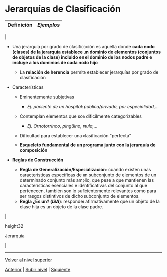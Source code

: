# Jerarquías de Clasificación






| **Definición** | *Ejemplos* |
| --- | --- |
| 
* Una jerarquía por grado de clasificación es aquélla donde **cada nodo (clases) de la jerarquía establece un dominio de elementos (conjuntos de objetos de la clase) incluido en el dominio de los nodos padre e incluye a los dominios de cada nodo hijo**


	+ La **relación de herencia** permite establecer jerarquías por grado de clasificación

* Características


	+ Eminentemente subjetivas
	
	
		- *Ej. paciente de un hospital: publica/privada, por especialidad,…​*
	
	+ Contemplan elementos que son dificilmente categorizables
	
	
		- *Ej. Ornotorrinco, pingüino, mula,…​*
	
	+ Dificultad para establecer una clasificación "perfecta"
	+ **Esqueleto fundamental de un programa junto con la jerarquía de composición**

* **Reglas de Construcción**


	+ **Regla de Generalización/Especialización**: cuando existen unas características específicas de un subconjunto de elementos de un determinado conjunto más amplio, que pese a que mantienen las características esenciales e identificativas del conjunto al que pertenecen, también son lo suficientemente relevantes como para ser rasgos distintivos de dicho subconjunto de elementos.
	+ **Regla ¿Es un? (*ISA*)**: responder afirmativamente que un objeto de la clase hija es un objeto de la clase padre.



 | 

height32




Jerarquia

 |


---

[Volver al nivel superior](../README.md)



[Anterior](../README.md) | [Subir nivel](../README.md) | [Siguiente](../README.md)
